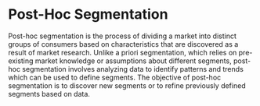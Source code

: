 # Post-Hoc Segmentation

Post-hoc segmentation is the process of dividing a market into distinct groups of consumers based on characteristics that are discovered as a result of market research. Unlike a priori segmentation, which relies on pre-existing market knowledge or assumptions about different segments, post-hoc segmentation involves analyzing data to identify patterns and trends which can be used to define segments. The objective of post-hoc segmentation is to discover new segments or to refine previously defined segments based on data.
